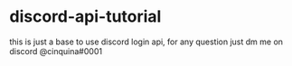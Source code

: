 # discord-api-tutorial
 this is just a base to use discord login api, for any question just dm me on discord @cinquina#0001
